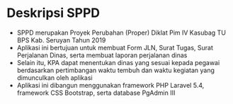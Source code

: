 # Deskripsi SPPD
- SPPD merupakan Proyek Perubahan (Proper) Diklat Pim IV Kasubag TU BPS Kab. Seruyan Tahun 2019
- Aplikasi ini bertujuan untuk membuat Form JLN, Surat Tugas, Surat Perjalanan Dinas, serta membuat laporan perjalanan dinas
- Selain itu, KPA dapat menentukan dinas yang sesuai kepada pegawai berdasarkan pertimbangan waktu tembuh dan waktu kegiatan yang dimunculkan oleh aplikasi
- Aplikasi ini dibangun menggunakan framework PHP Laravel 5.4, framework CSS Bootstrap, serta database PgAdmin III